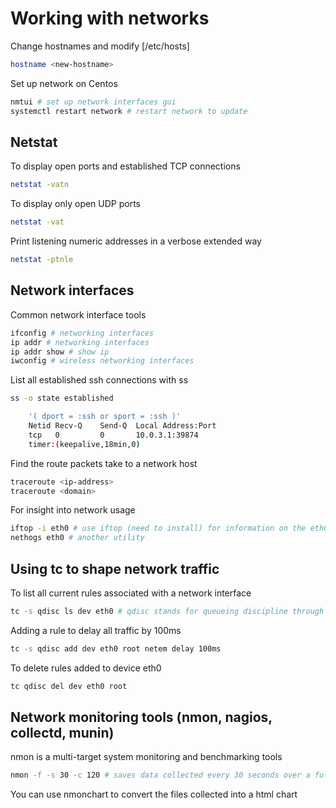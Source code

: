 # Working with networks

Change hostnames and modify [/etc/hosts]

```sh
hostname <new-hostname>
```

Set up network on Centos

```sh
nmtui # set up network interfaces gui
systemctl restart network # restart network to update
```

## Netstat

To display open ports and established TCP connections

```sh
netstat -vatn
```

To display only open UDP ports

```sh
netstat -vat
```

Print listening numeric addresses in a verbose extended way

```sh
netstat -ptnle
```

## Network interfaces

Common network interface tools

```sh
ifconfig # networking interfaces
ip addr # networking interfaces
ip addr show # show ip
iwconfig # wireless networking interfaces
```

List all established ssh connections with ss

```sh
ss -o state established

    '( dport = :ssh or sport = :ssh )'
    Netid Recv-Q    Send-Q  Local Address:Port
    tcp   0         0       10.0.3.1:39874
    timer:(keepalive,18min,0)
```

Find the route packets take to a network host

```sh
traceroute <ip-address>
traceroute <domain>
```

For insight into network usage

```sh
iftop -i eth0 # use iftop (need to install) for information on the eth0 interface
nethogs eth0 # another utility
```

## Using tc to shape network traffic

To list all current rules associated with a network interface

```sh
tc -s qdisc ls dev eth0 # qdisc stands for queueing discipline through which packets must pass
```

Adding a rule to delay all traffic by 100ms

```sh
tc -s qdisc add dev eth0 root netem delay 100ms
```

To delete rules added to device eth0

```sh
tc qdisc del dev eth0 root
```

## Network monitoring tools (nmon, nagios, collectd, munin)

nmon is a multi-target system monitoring and benchmarking tools

```sh
nmon -f -s 30 -c 120 # saves data collected every 30 seconds over a full hour (120 * 30)
```

You can use nmonchart to convert the files collected into a html chart